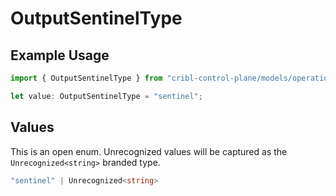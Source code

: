 # OutputSentinelType

## Example Usage

```typescript
import { OutputSentinelType } from "cribl-control-plane/models/operations";

let value: OutputSentinelType = "sentinel";
```

## Values

This is an open enum. Unrecognized values will be captured as the `Unrecognized<string>` branded type.

```typescript
"sentinel" | Unrecognized<string>
```